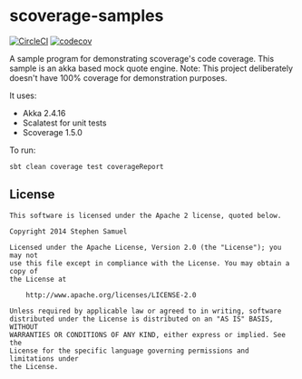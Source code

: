 scoverage-samples
==================
[![CircleCI](https://circleci.com/gh/choisangmin/sbt-scoverage-samples.svg?style=svg)](https://circleci.com/gh/choisangmin/sbt-scoverage-samples)
[![codecov](https://codecov.io/gh/choisangmin/sbt-scoverage-samples/branch/master/graph/badge.svg)](https://codecov.io/gh/choisangmin/sbt-scoverage-samples)

A sample program for demonstrating scoverage's code coverage. This sample is an akka based mock quote engine. Note: This project deliberately doesn't have 100% coverage for demonstration purposes.

It uses:

* Akka 2.4.16
* Scalatest for unit tests
* Scoverage 1.5.0

To run:

```
sbt clean coverage test coverageReport
```

## License
```
This software is licensed under the Apache 2 license, quoted below.

Copyright 2014 Stephen Samuel

Licensed under the Apache License, Version 2.0 (the "License"); you may not
use this file except in compliance with the License. You may obtain a copy of
the License at

    http://www.apache.org/licenses/LICENSE-2.0

Unless required by applicable law or agreed to in writing, software
distributed under the License is distributed on an "AS IS" BASIS, WITHOUT
WARRANTIES OR CONDITIONS OF ANY KIND, either express or implied. See the
License for the specific language governing permissions and limitations under
the License.
```
